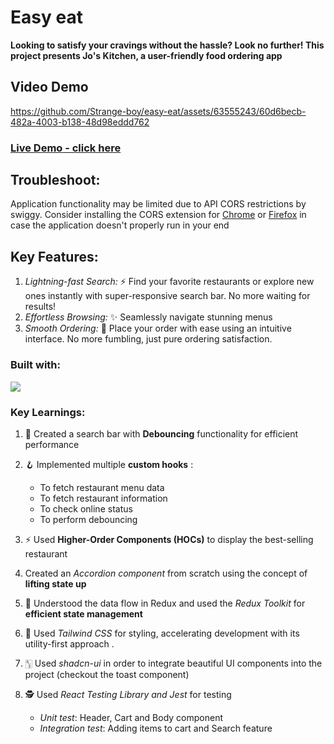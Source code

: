 # Easy eat

**Looking to satisfy your cravings without the hassle? Look no further! This project presents Jo's Kitchen, a user-friendly food ordering app**

## Video Demo

https://github.com/Strange-boy/easy-eat/assets/63555243/60d6becb-482a-4003-b138-48d98eddd762

### [Live Demo - click here](easy-eat.vercel.app)

## Troubleshoot:
Application functionality may be limited due to API CORS restrictions by swiggy. Consider installing the CORS extension for [Chrome](https://chromewebstore.google.com/detail/allow-cors-access-control/lhobafahddgcelffkeicbaginigeejlf) or [Firefox](https://addons.mozilla.org/en-US/firefox/addon/access-control-allow-origin/) in case the application doesn't properly run in your end

## Key Features:

1. *Lightning-fast Search:* ⚡ Find your favorite restaurants or explore new ones instantly with super-responsive search bar. No more waiting for results!
2. *Effortless Browsing:* ✨ Seamlessly navigate stunning menus
3. *Smooth Ordering:* 🍦 Place your order with ease using an intuitive interface. No more fumbling, just pure ordering satisfaction.

### Built with:
<img src="https://ezicons.cftutorial.workers.dev/icons/?icons=skills-dark-html5,skills-dark-css,skills-dark-tailwind,skills-dark-js,skills-dark-reactjs,skills-dark-redux,skills-dark-jest,skills-dark-git&perLine=8&gap=10&dimension=60"/>


### Key Learnings:
1.  🔎 Created a search bar with **Debouncing** functionality for efficient performance 

2. 🪝 Implemented multiple **custom hooks** :
	- To fetch restaurant menu data
	- To fetch restaurant information
	- To check online status
	- To perform debouncing

3.  ⚡  Used **Higher-Order Components (HOCs)** to display the best-selling restaurant
4.  Created an *Accordion component* from scratch using the concept of **lifting state up** 
5.  🚀 Understood the data flow in Redux and used the *Redux Toolkit* for **efficient state management**
6.  🎨 Used *Tailwind CSS* for styling, accelerating development with its utility-first approach .
7.  🀦 Used *shadcn-ui* in order to integrate beautiful UI components into the project (checkout the toast component)
8.  🕵️ Used *React Testing Library and Jest* for testing 
 	   - *Unit test*:  Header, Cart and Body component
	   - *Integration test*: Adding items to cart and Search feature
